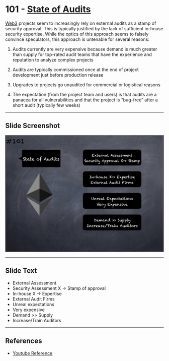 # 101 - [State of Audits](State%20of%20Audits.md)

[Web3](Web3.md) projects seem to increasingly rely on external audits as a stamp of security approval. This is typically justified by the lack of sufficient in-house security expertise. While the optics of this approach seems to falsely convince speculators, this approach is untenable for several reasons: 

1. Audits currently are very expensive because demand is much greater than supply for top-rated audit teams that have the experience and reputation to analyze complex projects
    
2. Audits are typically commissioned once at the end of project development just before production release
    
3. Upgrades to projects go unaudited for commercial or logistical reasons
    
4. The expectation (from the project team and users) is that audits are a panacea for all vulnerabilities and that the project is “bug-free” after a short audit (typically few weeks)

___
## Slide Screenshot
![101.jpg](../../images/1.%20Ethereum%20101/101.jpg)
___
## Slide Text
- External Assessment
- Security Assessment X -> Stamp of approval
- In-house X -> Expertise
- External Audit Firms
- Unreal expectations
- Very expensive
- Demand >> Supply
- Increase/Train Auditors 
___
## References
- [Youtube Reference](https://youtu.be/I-TjCtjDs1M?t=4287)

